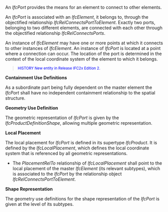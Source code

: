 ﻿An _IfcPort_ provides the means for an element to connect to other elements.

An _IfcPort_ is associated with an _IfcElement_, it belongs to, through the objectified relationship _IfcRelConnectsPortToElement_. Exactly two ports, belonging to two different elements, are connected with each other through the objectified relationship _IfcRelConnectsPorts_.

An instance of _IfcElement_ may have one or more points at which it connects to other instances of _IfcElement_. An instance of _IfcPort_ is located at a point where a connection can occur. The location of the port is determined in the context of the local coordinate system of the element to which it belongs.

> <small><font color="#0000FF">HISTORY New entity in
        Release IFC2x Edition 2.</font></small>
> 


****Containment Use Definitions****

As a subordinate part being fully dependent on the master element the _IfcPort_ shall have no independent containment relationship to the spatial structure.

****Geometry Use Definition****

The geometric representation of _IfcPort_ is given by the _IfcProductDefinitionShape_, allowing multiple geometric representation.

**Local Placement**

The local placement for _IfcPort_ is defined in its supertype _IfcProduct_. It is defined by the _IfcLocalPlacement_, which defines the local coordinate system that is referenced by all geometric representations.

* The _PlacementRelTo_ relationship of _IfcLocalPlacement_ shall point to the local placement of the master _IfcElement_ (its relevant subtypes), which is associated to the _IfcPort_ by the relationship object _IfcRelConnectsPortToElement_. 

**Shape Representation**

The geometry use definitions for the shape representation of the _IfcPort_ is given at the level of its subtypes.
